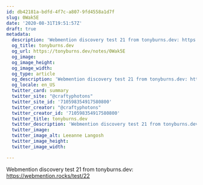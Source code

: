 ```yaml
---
id: db42181a-bdfd-4f7c-a807-9fd4558a1d7f
slug: 0Wak5E
date: '2020-08-31T19:51:57Z'
draft: true
metadata:
  description: 'Webmention discovery test 21 from tonyburns.dev: https://webmention.rocks/test/22 '
  og_title: tonyburns.dev
  og_url: https://tonyburns.dev/notes/0Wak5E
  og_image: 
  og_image_height: 
  og_image_width: 
  og_type: article
  og_description: 'Webmention discovery test 21 from tonyburns.dev: https://webmention.rocks/test/22 '
  og_locale: en_US
  twitter_card: summary
  twitter_site: "@craftyphotons"
  twitter_site_id: '710598354917580800'
  twitter_creator: "@craftyphotons"
  twitter_creator_id: '710598354917580800'
  twitter_title: tonyburns.dev
  twitter_description: 'Webmention discovery test 21 from tonyburns.dev: https://webmention.rocks/test/22 '
  twitter_image: 
  twitter_image_alt: Leeanne Langosh
  twitter_image_height: 
  twitter_image_width: 

---
```


Webmention discovery test 21 from tonyburns.dev: https://webmention.rocks/test/22
